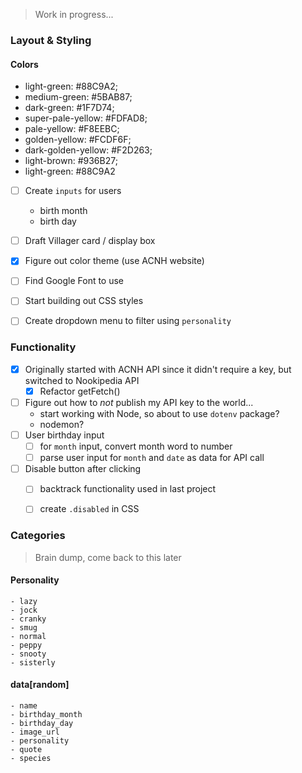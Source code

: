 > Work in progress...

### Layout & Styling

#### Colors
- light-green: #88C9A2;
- medium-green: #5BAB87;
- dark-green: #1F7D74;
- super-pale-yellow: #FDFAD8;
- pale-yellow: #F8EEBC;
- golden-yellow: #FCDF6F;
- dark-golden-yellow: #F2D263;
- light-brown: #936B27;
- light-green: #88C9A2

- [ ] Create `inputs` for users
    - birth month
    - birth day
- [ ] Draft Villager card / display box
- [x] Figure out color theme (use ACNH website)
- [ ] Find Google Font to use
- [ ] Start building out CSS styles
- [ ] Create dropdown menu to filter using `personality`


### Functionality
- [x] Originally started with ACNH API since it didn't require a key, but switched to Nookipedia API
    - [x] Refactor getFetch()
- [ ] Figure out how to _not_ publish my API key to the world...
    - start working with Node, so about to use `dotenv` package?
    - nodemon?
- [ ] User birthday input
    - [ ] for `month` input, convert month word to number
    - [ ] parse user input for `month` and `date` as data for API call
- [ ] Disable button after clicking
    - [ ] backtrack functionality used in last project
    - [ ] create `.disabled` in CSS


### Categories
> Brain dump, come back to this later

#### Personality
    - lazy
    - jock
    - cranky
    - smug
    - normal
    - peppy
    - snooty
    - sisterly

#### data[random]
    - name
    - birthday_month
    - birthday_day
    - image_url
    - personality
    - quote
    - species
